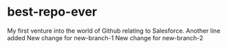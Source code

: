 # best-repo-ever
My first venture into the world of Github relating to Salesforce.
Another line added
New change for new-branch-1
New change for new-branch-2
